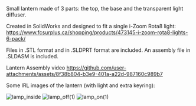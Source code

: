 Small lantern made of 3 parts: the top, the base and the transparent light diffuser. 

Created in SolidWorks and designed to fit a single i-Zoom Rota8 light: https://www.fcsurplus.ca/shopping/products/473145-i-zoom-rota8-lights-6-pack/

Files in .STL format and in .SLDPRT format are included. An assembly file in .SLDASM is included.

Lantern Assembly video
https://github.com/user-attachments/assets/8f38b804-b3e9-401a-a22d-987160c989b7

Some IRL images of the lantern (with light and extra keyring): 

![lamp_inside](https://github.com/user-attachments/assets/3618a4cb-58e9-48e7-a3fc-f0ea04e14dbc)
![lamp_off(1)](https://github.com/user-attachments/assets/af0838b2-67bf-4235-83dc-d2dc8407a915)
![lamp_on(1)](https://github.com/user-attachments/assets/eee1fab1-d7eb-4d17-8b24-b1d4ceb900b5)
